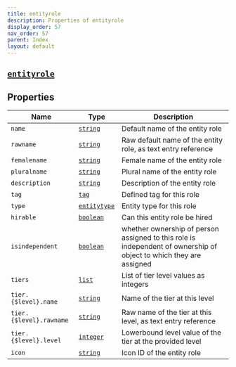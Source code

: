 ```yaml
---
title: entityrole
description: Properties of entityrole
display_order: 57
nav_order: 57
parent: Index
layout: default
---
```


##  [`entityrole`](./entityrole.html) 
## Properties
| Name | Type | Description |
|------|------|-------------|
| `name` | [`string`](./string.html) | Default name of the entity role |
| `rawname` | [`string`](./string.html) | Raw default name of the entity role, as text entry reference |
| `femalename` | [`string`](./string.html) | Female name of the entity role |
| `pluralname` | [`string`](./string.html) | Plural name of the entity role |
| `description` | [`string`](./string.html) | Description of the entity role |
| `tag` | [`tag`](./tag.html) | Defined tag for this role |
| `type` | [`entitytype`](./entitytype.html) | Entity type for this role |
| `hirable` | [`boolean`](./boolean.html) | Can this entity role be hired |
| `isindependent` | [`boolean`](./boolean.html) | whether ownership of person assigned to this role is independent of ownership of object to which they are assigned |
| `tiers` | [`list`](./list.html) | List of tier level values as integers |
| `tier.{$level}.name` | [`string`](./string.html) | Name of the tier at this level |
| `tier.{$level}.rawname` | [`string`](./string.html) | Raw name of the tier at this level, as text entry reference |
| `tier.{$level}.level` | [`integer`](./integer.html) | Lowerbound level value of the tier at the provided level |
| `icon` | [`string`](./string.html) | Icon ID of the entity role |



